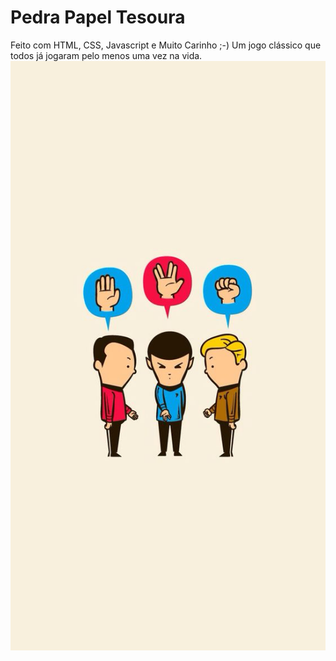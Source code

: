 # Pedra Papel Tesoura

Feito com HTML, CSS, Javascript e Muito Carinho ;-)
Um jogo clássico que todos já jogaram pelo menos uma vez na vida.
![example image](assets/img/jan-ken-pon.jpg)

